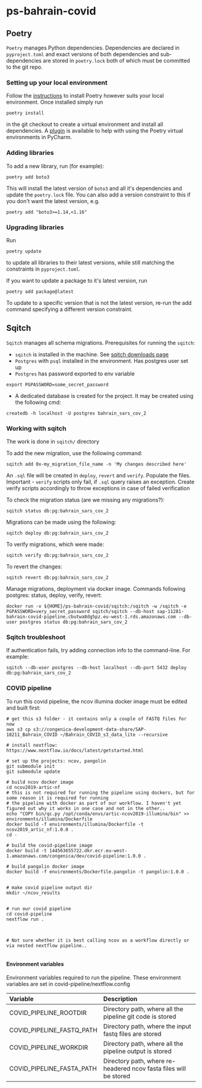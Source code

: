 # ps-bahrain-covid

## Poetry

`Poetry` manages Python dependencies. Dependencies are declared in `pyproject.toml` and exact versions of both dependencies and sub-dependencies are stored in `poetry.lock` both of which must be committed to the git repo.

### Setting up your local environment

Follow the [instructions](https://python-poetry.org/docs/) to install Poetry however suits your local environment. Once installed simply run

```commandline
poetry install
```

in the git checkout to create a virtual environment and install all dependencies. A [plugin](https://plugins.jetbrains.com/plugin/14307-poetry) is available to help with using the Poetry virtual environments in PyCharm.

### Adding libraries

To add a new library, run (for example):

```commandline
poetry add boto3
```

This will install the latest version of `boto3` and all it's dependencies and update the `poetry.lock` file. You can also add a version constraint to this if you don't want the latest version, e.g.

```commandline
poetry add "boto3>=1.14,<1.16"
```

### Upgrading libraries

Run

```commandline
poetry update
```

to update all libraries to their latest versions, while still matching the constraints in `pyproject.toml`.

If you want to update a package to it's latest version, run

```commandline
poetry add package@latest
```

To update to a specific version that is not the latest version, re-run the add command specifying a different version constraint.

## Sqitch

`Sqitch` manages all schema migrations. Prerequisites for running the `sqitch`:

* `sqitch` is installed in the machine. See [sqitch downloads page](https://sqitch.org/download/)
* `Postgres` with `psql` installed in the environment. Has postgres user set up
* `Postgres` has password exported to env variable
```commandline
export PGPASSWORD=some_secret_password
```
* A dedicated database is created for the project. It may be created using the following cmd:
```commandline
createdb -h localhost -U postgres bahrain_sars_cov_2
```

### Working with sqitch

The work is done in `sqitch/` directory

To add the new migration, use the following command:
```commandline
sqitch add 0x-my_migration_file_name -n 'My changes described here'
```
An `.sql` file will be created in `deploy`, `revert` and `verify`. Populate the files.
Important - `verify` scripts only fail, if `.sql` query raises an exception. Create verify scripts
accordingly to throw exceptions in case of failed verification

To check the migration status (are we missing any migrations?):
```commandline
sqitch status db:pg:bahrain_sars_cov_2
```

Migrations can be made using the following:
```commandline
sqitch deploy db:pg:bahrain_sars_cov_2
```

To verify migrations, which were made:
```commandline
sqitch verify db:pg:bahrain_sars_cov_2
```

To revert the changes:
```commandline
sqitch revert db:pg:bahrain_sars_cov_2
```

Manage migrations, deployment via docker image. Commands following postgres: status, deploy, verify, revert:
```commandline
docker run -v ${HOME}/ps-bahrain-covid/sqitch:/sqitch -w /sqitch -e PGPASSWORD=very_secret_password sqitch/sqitch --db-host sap-11281-bahrain-covid-pipeline.cbutwa8dg5pz.eu-west-1.rds.amazonaws.com --db-user postgres status db:pg:bahrain_sars_cov_2
```


### Sqitch troubleshoot

If authentication fails, try adding connection info to the command-line. For example:
```commandline
sqitch --db-user postgres --db-host localhost --db-port 5432 deploy db:pg:bahrain_sars_cov_2
```


### COVID pipeline

To run this covid pipeline, the ncov illumina docker image must be edited and built first:

```commandline
# get this s3 folder - it contains only a couple of FASTQ files for now
aws s3 cp s3://congenica-development-data-share/SAP-18211_Bahrain_COVID ~/Bahrain_COVID_s3_data_lite --recursive

# install nextflow: https://www.nextflow.io/docs/latest/getstarted.html

# set up the projects: ncov, pangolin
git submodule init
git submodule update

# build ncov docker image
cd ncov2019-artic-nf
# this is not required for running the pipeline using dockers, but for some reason it is required for running
# the pipeline with docker as part of our workflow. I haven't yet figured out why it works in one case and not in the other..
echo "COPY bin/qc.py /opt/conda/envs/artic-ncov2019-illumina/bin" >> environments/illumina/Dockerfile
docker build -f environments/illumina/Dockerfile -t ncov2019_artic_nf:1.0.0 .
cd -

# build the covid-pipeline image
docker build -t 144563655722.dkr.ecr.eu-west-1.amazonaws.com/congenica/dev/covid-pipeline:1.0.0 .

# build pangolin docker image
docker build -f environments/Dockerfile.pangolin -t pangolin:1.0.0 .


# make covid pipeline output dir
mkdir ~/ncov_results


# run our covid pipeline
cd covid-pipeline
nextflow run .



# Not sure whether it is best calling ncov as a workflow directly or via nested nextflow pipeline..


```

#### Environment variables

Environment variables required to run the pipeline. These environment variables are set in covid-pipeline/nextflow.config

| Variable | Description |
| :---------------- | :---------------------------------------------------------------- |
| COVID_PIPELINE_ROOTDIR | Directory path, where all the pipeline git code is stored |
| COVID_PIPELINE_FASTQ_PATH | Directory path, where the input fastq files are stored |
| COVID_PIPELINE_WORKDIR | Directory path, where all the pipeline output is stored |
| COVID_PIPELINE_FASTA_PATH | Directory path, where re-headered ncov fasta files will be stored |
